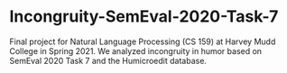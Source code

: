 # Incongruity-SemEval-2020-Task-7
Final project for Natural Language Processing (CS 159) at Harvey Mudd College in Spring 2021. We analyzed incongruity in humor based on SemEval 2020 Task 7 and the Humicroedit database.
